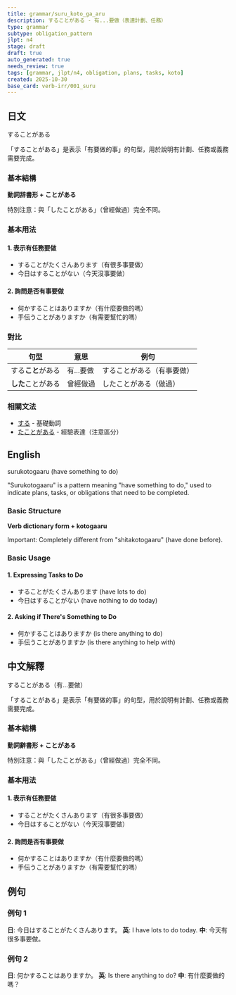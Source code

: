 ```yaml
---
title: grammar/suru_koto_ga_aru
description: することがある - 有...要做（表達計劃、任務）
type: grammar
subtype: obligation_pattern
jlpt: n4
stage: draft
draft: true
auto_generated: true
needs_review: true
tags: [grammar, jlpt/n4, obligation, plans, tasks, koto]
created: 2025-10-30
base_card: verb-irr/001_suru
---
```


## 日文

することがある

「することがある」是表示「有要做的事」的句型，用於說明有計劃、任務或義務需要完成。

### 基本結構

**動詞辞書形 + ことがある**

特別注意：與「したことがある」（曾經做過）完全不同。

### 基本用法

#### 1. 表示有任務要做
- することがたくさんあります（有很多事要做）
- 今日はすることがない（今天沒事要做）

#### 2. 詢問是否有事要做
- 何かすることはありますか（有什麼要做的嗎）
- 手伝うことがありますか（有需要幫忙的嗎）

### 對比

| 句型 | 意思 | 例句 |
|------|------|------|
| する**こと**がある | 有...要做 | することがある（有事要做）|
| **した**ことがある | 曾經做過 | したことがある（做過）|

### 相關文法
- [する](../verb-irr/001_suru.md) - 基礎動詞
- [たことがある](024_ta_koto_ga_aru.md) - 經驗表達（注意區分）

## English

surukotogaaru (have something to do)

"Surukotogaaru" is a pattern meaning "have something to do," used to indicate plans, tasks, or obligations that need to be completed.

### Basic Structure

**Verb dictionary form + kotogaaru**

Important: Completely different from "shitakotogaaru" (have done before).

### Basic Usage

#### 1. Expressing Tasks to Do
- することがたくさんあります (have lots to do)
- 今日はすることがない (have nothing to do today)

#### 2. Asking if There's Something to Do
- 何かすることはありますか (is there anything to do)
- 手伝うことがありますか (is there anything to help with)

## 中文解釋

することがある（有...要做）

「することがある」是表示「有要做的事」的句型，用於說明有計劃、任務或義務需要完成。

### 基本結構

**動詞辭書形 + ことがある**

特別注意：與「したことがある」（曾經做過）完全不同。

### 基本用法

#### 1. 表示有任務要做
- することがたくさんあります（有很多事要做）
- 今日はすることがない（今天沒事要做）

#### 2. 詢問是否有事要做
- 何かすることはありますか（有什麼要做的嗎）
- 手伝うことがありますか（有需要幫忙的嗎）

## 例句

### 例句 1
**日**: 今日はすることがたくさんあります。
**英**: I have lots to do today.
**中**: 今天有很多事要做。

### 例句 2
**日**: 何かすることはありますか。
**英**: Is there anything to do?
**中**: 有什麼要做的嗎？
